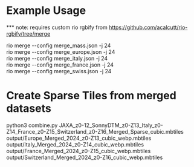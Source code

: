 # Example Usage
*** note: requires custom rio rgbify from https://github.com/acalcutt/rio-rgbify/tree/merge

rio merge --config merge_mass.json -j 24  
rio merge --config merge_europe.json -j 24  
rio merge --config merge_italy.json -j 24  
rio merge --config merge_france.json -j 24  
rio merge --config merge_swiss.json -j 24  

# Create Sparse Tiles from merged datasets  
python3 combine.py JAXA_z0-12_SonnyDTM_z0-Z13_Italy_z0-Z14_France_z0-Z15_Switzerland_z0-Z16_Merged_Sparse_cubic.mbtiles output/Europe_Merged_2024_z0-Z13_cubic_webp.mbtiles output/Italy_Merged_2024_z0-Z14_cubic_webp.mbtiles output/France_Merged_2024_z0-Z15_cubic_webp.mbtiles output/Switzerland_Merged_2024_z0-Z16_cubic_webp.mbtiles
